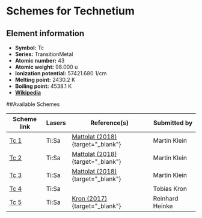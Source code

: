 # Schemes for Technetium

## Element information

- **Symbol:** Tc
- **Series:** TransitionMetal
- **Atomic number:** 43
- **Atomic weight:** 98.000 u
- **Ionization potential:** 57421.680 1/cm
- **Melting point:** 2430.2 K
- **Boiling point:** 4538.1 K
- [**Wikipedia**](https://en.wikipedia.org/wiki/Technetium)

##Available Schemes

|       Scheme link       | Lasers |                                 Reference(s)                                  |  Submitted by   |
| ----------------------- | ------ | ----------------------------------------------------------------------------- | --------------- |
| [Tc 1](../tc/tc-001.md) | Ti:Sa  | [Mattolat (2018)](https://doi.org/10.25358/openscience-1003){target="_blank"} | Martin Klein    |
| [Tc 2](../tc/tc-002.md) | Ti:Sa  | [Mattolat (2018)](https://doi.org/10.25358/openscience-1003){target="_blank"} | Martin Klein    |
| [Tc 3](../tc/tc-003.md) | Ti:Sa  | [Mattolat (2018)](https://doi.org/10.25358/openscience-1003){target="_blank"} | Martin Klein    |
| [Tc 4](../tc/tc-004.md) | Ti:Sa  |                                                                               | Tobias Kron     |
| [Tc 5](../tc/tc-005.md) | Ti:Sa  | [Kron (2017)](https://doi.org/10.25358/openscience-1713){target="_blank"}     | Reinhard Heinke |
